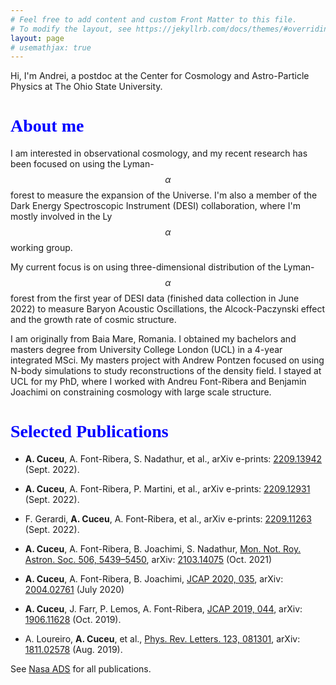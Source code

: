 ```yaml
---
# Feel free to add content and custom Front Matter to this file.
# To modify the layout, see https://jekyllrb.com/docs/themes/#overriding-theme-defaults
layout: page
# usemathjax: true
---
```



Hi, I'm Andrei, a postdoc at the Center for Cosmology and Astro-Particle Physics at The Ohio State University.

<h1 style="font-family:'Calibri Light';color: blue" id="about">About me </h1>

I am interested in observational cosmology, and my recent research has been focused on using the Lyman-$$\alpha$$ forest to measure the expansion of the Universe. I'm also a member of the Dark Energy Spectroscopic Instrument (DESI) collaboration, where I'm mostly involved in the Ly$$\alpha$$ working group.

My current focus is on using three-dimensional distribution of the Lyman-$$\alpha$$ forest from the first year of DESI data (finished data collection in June 2022) to measure Baryon Acoustic Oscillations, the Alcock-Paczynski effect and the growth rate of cosmic structure.

I am originally from Baia Mare, Romania. I obtained my bachelors and masters degree from University College London (UCL) in a 4-year integrated MSci. My masters project with Andrew Pontzen focused on using N-body simulations to study reconstructions of the density field. I stayed at UCL for my PhD, where I worked with Andreu Font-Ribera and Benjamin Joachimi on constraining cosmology with large scale structure.

<h1 style="font-family:'Calibri Light';color: blue" id="publications">Selected Publications </h1>

* **A. Cuceu**, A. Font-Ribera, S. Nadathur, et al., arXiv e-prints: [2209.13942](https://arxiv.org/abs/2209.13942) (Sept. 2022).

* **A. Cuceu**, A. Font-Ribera, P. Martini, et al., arXiv e-prints: [2209.12931](https://arxiv.org/abs/2209.12931) (Sept. 2022).

* F. Gerardi, **A. Cuceu**, A. Font-Ribera, et al., arXiv e-prints: [2209.11263](https://arxiv.org/abs/2209.11263) (Sept. 2022).

* **A. Cuceu**, A. Font-Ribera, B. Joachimi, S. Nadathur, [Mon. Not. Roy. Astron. Soc. 506, 5439–5450](https://doi.org/10.1093/mnras/stab1999), arXiv: [2103.14075](https://arxiv.org/abs/2103.14075) (Oct. 2021)

* **A. Cuceu**, A. Font-Ribera, B. Joachimi, [JCAP 2020, 035](https://doi.org/10.1088/1475-7516/2020/07/035), arXiv: [2004.02761](https://arxiv.org/abs/2004.02761) (July 2020)

* **A. Cuceu**, J. Farr, P. Lemos, A. Font-Ribera, [JCAP 2019, 044](https://doi.org/10.1088/1475-7516/2019/10/044), arXiv: [1906.11628](https://arxiv.org/abs/1906.11628) (Oct. 2019).

* A. Loureiro, **A. Cuceu**, et al., [Phys. Rev. Letters. 123, 081301](https://doi.org/10.1103/PhysRevLett.123.081301), arXiv: [1811.02578](https://arxiv.org/abs/1811.02578) (Aug. 2019).

See [Nasa ADS](https://ui.adsabs.harvard.edu/search/q=author%3A"Cuceu%2C%20Andrei"&sort=date%20desc%2C%20bibcode%20desc&p_=0) for all publications.

